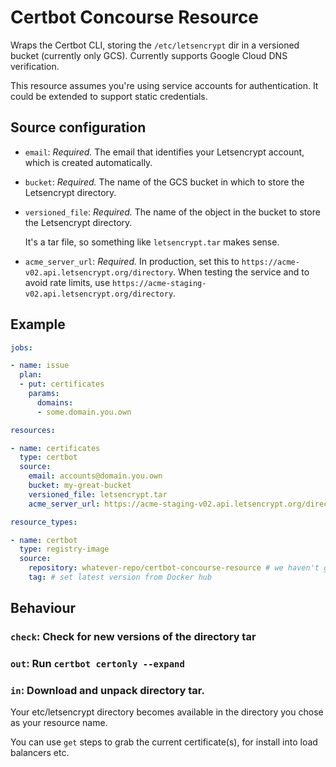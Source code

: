 # Certbot Concourse Resource

Wraps the Certbot CLI, storing the `/etc/letsencrypt` dir in a versioned bucket (currently only GCS).
Currently supports Google Cloud DNS verification.

This resource assumes you're using service accounts for authentication. It could be extended to support static credentials.

## Source configuration

* `email`: *Required.* The email that identifies your Letsencrypt account, which is created automatically.
* `bucket`: *Required.* The name of the GCS bucket in which to store the Letsencrypt directory.
* `versioned_file`: *Required.* The name of the object in the bucket to store the Letsencrypt directory.

  It's a tar file, so something like `letsencrypt.tar` makes sense.
* `acme_server_url`: *Required.* In production, set this to `https://acme-v02.api.letsencrypt.org/directory`.
  When testing the service and to avoid rate limits, use `https://acme-staging-v02.api.letsencrypt.org/directory`.

## Example

```yaml
jobs:

- name: issue
  plan:
  - put: certificates
    params:
      domains:
      - some.domain.you.own

resources:

- name: certificates
  type: certbot
  source:
    email: accounts@domain.you.own
    bucket: my-great-bucket
    versioned_file: letsencrypt.tar
    acme_server_url: https://acme-staging-v02.api.letsencrypt.org/directory

resource_types:

- name: certbot
  type: registry-image
  source:
    repository: whatever-repo/certbot-concourse-resource # we haven't got a repo yet
    tag: # set latest version from Docker hub

```

## Behaviour

### `check`: Check for new versions of the directory tar

### `out`: Run `certbot certonly --expand`

### `in`: Download and unpack directory tar.

Your etc/letsencrypt directory becomes available in the directory you chose as your resource name.

You can use `get` steps to grab the current certificate(s), for install into load balancers etc.

